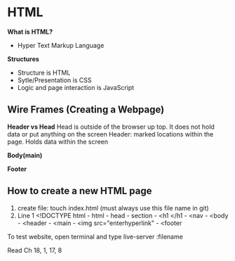 # HTML

**What is HTML?**

- Hyper Text Markup Language


**Structures**
- Structure is HTML
- Sytle/Presentation is CSS
- Logic and page interaction is JavaScript

## Wire Frames (Creating a Webpage)

**Header vs Head**
    Head is outside of the browser up top. It does not hold data or put anything on the screen
    Header: marked locations within the page. Holds data within the screen

**Body(main)**
       

**Footer**

## How to create a new HTML page

1. create file: touch index.html (must always use this file name in git)
2. Line 1 <!DOCTYPE html
            - html
            - head
                - section 
                - <h1 </h1
                - <nav
            - <body
                - <header
                - <main
                    - <img src="enterhyperlink"
                - <footer

To test website, open terminal and type live-server :filename

Read Ch 18, 1, 17, 8
